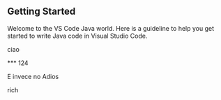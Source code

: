 ## Getting Started

Welcome to the VS Code Java world. Here is a guideline to help you get started to write Java code in Visual Studio Code.

ciao

*** 124

E invece no
Adios

rich
